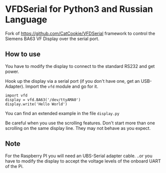 # VFDSerial for Python3 and Russian Language
Fork of https://github.com/CatCookie/VFDSerial framework to control the Siemens BA63 VF Display over the serial port.

## How to use
You have to modify the display to connect to the standard RS232 and get power.

Hook up the display via a serial port (if you don't have one, get an USB-Adapter).
Import the `vfd` module and go for it.

    import vfd
    display = vfd.BA63('/dev/ttyAMA0')
    display.write('Hello World')

You can find an extended example in the file `display.py`

Be careful when you use the scrolling features.
Don't start more than one scrolling on the same display line.
They may not behave as you expect.

## Note
For the Raspberry PI you will need an UBS-Serial adapter cable.
..or you have to modify the display to accept the voltage levels of the onboard UART of the Pi.
